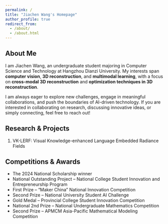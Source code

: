 ```yaml
---
permalink: /
title: "Jiachen Wang's Homepage"
author_profile: true
redirect_from: 
  - /about/
  - /about.html
---
```



## About Me
I am Jiachen Wang, an undergraduate student majoring in Computer Science and Technology at Hangzhou Dianzi University.  My interests span **computer vision**, **3D reconstruction**, and **multimodal learning**, with a focus on **cross-modal 3D reconstruction** and **optimization techniques in 3D reconstruction**.

I am always eager to explore new challenges, engage in meaningful collaborations, and push the boundaries of AI-driven technology. If you are interested in collaborating on research, discussing innovative ideas, or simply connecting, feel free to reach out!

## Research & Projects
1. VK-LERF: Visual Knowledge-enhanced Language Embedded Radiance Fields


## Competitions & Awards

- The 2024 National Scholarship winner
-	National Outstanding Project – National College Student Innovation and Entrepreneurship Program
-	First Prize – “Maker China” National Innovation Competition
-	Second Prize – National University Student AI Challenge
-	Gold Medal – Provincial College Student Innovation Competition
-	National 2nd Prize – National Undergraduate Mathematics Competition
-	Second Prize – APMCM Asia-Pacific Mathematical Modeling Competition
